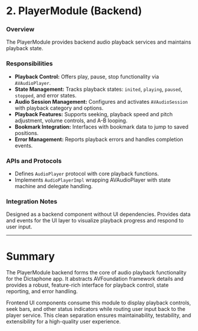 # 2. PlayerModule (Backend)

### Overview
The PlayerModule provides backend audio playback services and maintains playback state.

### Responsibilities

- **Playback Control:** Offers play, pause, stop functionality via `AVAudioPlayer`.
- **State Management:** Tracks playback states: `inited`, `playing`, `paused`, `stopped`, and error states.
- **Audio Session Management:** Configures and activates `AVAudioSession` with playback category and options.
- **Playback Features:** Supports seeking, playback speed and pitch adjustment, volume controls, and A-B looping.
- **Bookmark Integration:** Interfaces with bookmark data to jump to saved positions.
- **Error Management:** Reports playback errors and handles completion events.

### APIs and Protocols

- Defines `AudioPlayer` protocol with core playback functions.
- Implements `AudioPlayerImpl` wrapping AVAudioPlayer with state machine and delegate handling.

### Integration Notes

Designed as a backend component without UI dependencies. Provides data and events for the UI layer to visualize playback progress and respond to user input.

---
# Summary

The PlayerModule backend forms the core of audio playback functionality for the Dictaphone app. It abstracts AVFoundation framework details and provides a robust, feature-rich interface for playback control, state reporting, and error handling.

Frontend UI components consume this module to display playback controls, seek bars, and other status indicators while routing user input back to the player service. This clean separation ensures maintainability, testability, and extensibility for a high-quality user experience.
